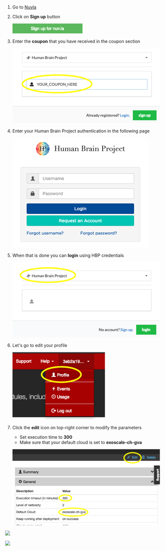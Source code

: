 1) Go to [Nuvla](https://nuv.la)

2) Click on **Sign up** button

    ![signup](images/signup.png)

3) Enter the **coupon** that you have received in the coupon section

    ![insert_coupon](images/hbp.png)

4) Enter your Human Brain Project authentication in the following page

    ![hbp_authentication](images/hbp_cert.png)

5) When that is done you can **login** using HBP credentials

    ![nuvla_login](images/login.png)

6) Let's go to edit your profile

    ![edit_profile](images/edit_profile.png)

7) Click the **edit** icon on top-right corner to modify the parameters
    - Set execution time to **300**
    - Make sure that your default cloud is set to **exoscale-ch-gva**

    ![change_timeout](images/timeout.png)


![](images/.png)

![](images/.png)